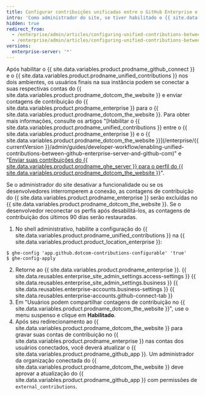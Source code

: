 ```yaml
---
title: Configurar contribuições unificadas entre o GitHub Enterprise e o GitHub.com
intro: 'Como administrador do site, se tiver habilitado o {{ site.data.variables.product.prodname_github_connect }}, você poderá permitir que os usuários finais vejam as contagens de contribuição anônimas do trabalho feito no {{ site.data.variables.product.prodname_enterprise }} em seus respectivos gráficos de contribuição do {{ site.data.variables.product.prodname_dotcom_the_website }}.'
hidden: true
redirect_from:
  - /enterprise/admin/articles/configuring-unified-contributions-between-github-enterprise-and-github-com
  - /enterprise/admin/articles/configuring-unified-contributions-between-github-enterprise-and-githubcom
versions:
  enterprise-server: '*'
---
```



Após habilitar o {{ site.data.variables.product.prodname_github_connect }} e o {{ site.data.variables.product.prodname_unified_contributions }} nos dois ambientes, os usuários finais na sua instância podem se conectar a suas respectivas contas do {{ site.data.variables.product.prodname_dotcom_the_website }} e enviar contagens de contribuição do {{ site.data.variables.product.prodname_enterprise }} para o {{ site.data.variables.product.prodname_dotcom_the_website }}. Para obter mais informações, consulte os artigos "[Habilitar o {{ site.data.variables.product.prodname_unified_contributions }} entre o {{ site.data.variables.product.prodname_enterprise }} e o {{ site.data.variables.product.prodname_dotcom_the_website }}](/enterprise/{{ currentVersion }}/admin/guides/developer-workflow/enabling-unified-contributions-between-github-enterprise-server-and-github-com)" e "[Enviar suas contribuições do {{ site.data.variables.product.prodname_ghe_server }} para o perfil do {{ site.data.variables.product.prodname_dotcom_the_website }}](/articles/sending-your-github-enterprise-server-contributions-to-your-github-com-profile/)".

Se o administrador do site desativar a funcionalidade ou se os desenvolvedores interromperem a conexão, as contagens de contribuição do {{ site.data.variables.product.prodname_enterprise }} serão excluídas no {{ site.data.variables.product.prodname_dotcom_the_website }}. Se o desenvolvedor reconectar os perfis após desabilitá-los, as contagens de contribuição dos últimos 90 dias serão restauradas.

1.  No shell administrativo, habilite a configuração do {{ site.data.variables.product.prodname_unified_contributions }} na {{ site.data.variables.product.product_location_enterprise }}:
  ```shell
  $ ghe-config 'app.github.dotcom-contributions-configurable' 'true'
  $ ghe-config-apply
  ```
2. Retorne ao {{ site.data.variables.product.prodname_enterprise }}.
{{ site.data.reusables.enterprise_site_admin_settings.access-settings }}
{{ site.data.reusables.enterprise_site_admin_settings.business }}
{{ site.data.reusables.enterprise-accounts.business-settings }}
{{ site.data.reusables.enterprise-accounts.github-connect-tab }}
7. Em "Usuários podem compartilhar contagens de contribuição no {{ site.data.variables.product.prodname_dotcom_the_website }}", use o menu suspenso e clique em **Habilitado**.
8. Após seu redirecionamento ao {{ site.data.variables.product.prodname_dotcom_the_website }} para gravar suas contas de contribuição no {{ site.data.variables.product.prodname_enterprise }} nas contas dos usuários conectados, você deverá atualizar o {{ site.data.variables.product.prodname_github_app }}. Um administrador da organização conectada do {{ site.data.variables.product.prodname_dotcom_the_website }} deve aprovar a atualização do {{ site.data.variables.product.prodname_github_app }} com permissões de `external_contributions`.

